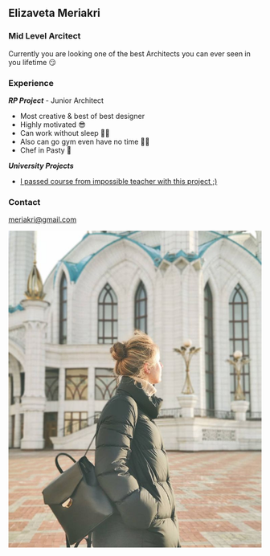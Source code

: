 ## Elizaveta Meriakri
### Mid Level Arcitect

Currently you are looking one of the best Architects you can ever seen in you lifetime :smirk:

### **Experience**
_**RP Project**_ - Junior Architect
- Most creative & best of best designer
- Highly motivated :sunglasses:
- Can work without sleep :zombie_woman:
- Also can go gym even have no time :sassy_woman:
- Chef in Pasty :cake:

_**University Projects**_ 
- [I passed course from impossible teacher with this project ;)](/project.pdf) 


### Contact
meriakri@gmail.com

![Image](/photo.jpg)

